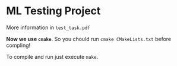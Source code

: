 # ML Testing Project
More information in `test_task.pdf`

__Now we use `cmake`__. So you chould run `cmake CMakeLists.txt` before compling!

To compile and run just execute `make`.
